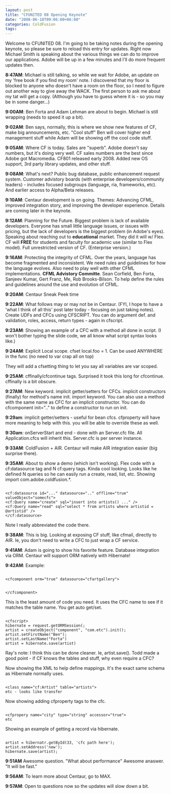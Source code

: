 ```yaml
---
layout: post
title: "CFUNITED 08 Opening Keynote"
date: "2008-06-18T09:06:00+06:00"
categories: ColdFusion 
tags: 
---
```


Welcome to CFUNITED 08. I'm going to be taking notes during the opening keynote, so please be sure to reload this entry for updates. Right now Michael Smith is speaking about the various things we can do to improve our applications. Adobe will be up in a few minutes and I'll do more frequent updates then.
<!--more-->
<b>8:47AM</b>: Michael is still talking, so while we wait for Adobe, an update on my 'free book if you find my room' note. I discovered that my floor is blocked to anyone who doesn't have a room on the floor, so I need to figure out another way to give away the WACK. The first person to ask me about my tat will get a copy. (Although you have to guess where it is - so you may be in some danger...)

<b>9:00AM</b>: Ben Forta and Adam Lehman are about to begin. Michael is still wrapping (needs to speed it up a bit).

<b>9:02AM</b>: Ben says, normally, this is where we show new features of CF, make big announcements, etc. "Cool stuff" Ben will cover higher end management stuff while Adam will be showing off the cool code stuff.

<b>9:05AM</b>: Where CF is today. Sales are "superb". Adobe doesn't say numbers, but it's doing very well. CF sales numbers are the best since Adobe got Macromedia. CF801 released early 2008. Added new OS support, 3rd party library updates, and other stuff. 

<b>9:08AM</b>: What's next? Public bug database, public enhancement request system. Customer advistory boards (with enterprise developers/community leaders) - includes focused subgroups (language, ria, frameworks, etc). And earlier access to Alpha/Beta releases.

<b>9:10AM</b>: Centaur development is on going. Themes: Advancing CFML, improved integration story, and improving the developer experience. Details are coming later in the keynote.

<b>9:12AM</b>: Planning for the Future. Biggest problem is lack of available developers. Everyone has small little language issues, or issues with pricing, but the lack of developers is the biggest problem (in Adobe's eyes). Speaking about reaching out to <b>educational</b> market. They did it will w/ Flex. CF will <b>FREE</b> for students and faculty for academic use (similar to Flex model). Full unrestricted version of CF. (Enterprise version.)

<b>9:16AM</b>: Protecting the integrity of CFML. Over the years, language has become fragmented and inconsistent. We need rules and guidelines for how the language evolves. Also need to play well with other CFML implementations. <b>CFML Advistory Committe</b>. Sean Corfield, Ben Forta, Sanjeev Kumar, Gert Franz, Me, Rob Brooks-Bilson. To help define the rules and guidelines around the use and evolution of CFML.

<b>9:20AM</b>: Centaur Sneak Peek time

<b>9:22AM</b>: What follows may or may not be in Centaur. (FYI, I hope to have a 'what I think of all this' post later today - focusing on just taking notes). Create UDFs and CFCs using CFSCRIPT. You can do argument def. and validation, roles, access, return types - again in cfscript.

<b>9:23AM</b>: Showing an example of a CFC with a method all done in script. (I won't bother typing the slide code, we all know what script syntax looks like.)

<b>9:24AM</b>: Explicit Local scope. cfset local.foo = 1. Can be used ANYWHERE in the func (no need to var crap all on top)

They will add a cfsetting thing to let you say all variables are var scoped.

<b>9:25AM</b>: cffinally/cfcontinue tags. Surprised it took this long for cfcontinue. cffinally is a bit obscure.

<b>9:27AM</b>: New keyword. implicit getter/setters for CFCs. implicit constructors (finally) for method's name init. import keyword. You can also use a method with the same name as CFC for an implicit constructor. You can do cfcomponent init=".." to define a constructor to run on init.

<b>9:29am</b>: implicit getter/setters - useful for bean cfcs. cfproperty will have more meaning to help with this. you will be able to override these as well.

<b>9:30am</b>: onServerStart and end - done with an Server.cfc file. All Application.cfcs will inherit this. Server.cfc is per server instance.

<b>9:33AM</b>: ColdFusion + AIR. Centaur will make AIR integration easier (big surprise there).

<b>9:35AM</b>: About to show a demo (which isn't working). Flex code with a cf:datasource tag and N cf:query tags. Kinda cool looking. Looks like he defined N queries so he can easily run a create, read, list, etc. Showing import com.adobe.coldfusion.*. 

<code>
&lt;cf:datasource id="..." datasource=".." offline="true" valueObject="somecfc"&gt;
&lt;cf:Query name="create" sql="insert into artists() ..." /&gt;
&lt;cf:Query name="read" sql="select * from artists where artistid = @artistid" /&gt;
&lt;/cf:datasource&gt;
</code>

Note I really abbreviated the code there.

<b>9:38AM</b>: This is big. Looking at exposing CF stuff, like cfmail, directly to AIR. Ie, you don't need to write a CFC to just wrap a CF service.

<b>9:41AM</b>: Adam is going to show his favorite feature. Database integration via ORM. Centaur will support ORM natively with Hibernate!

<b>9:42AM</b>: Example:

<code>
&lt;cfcomponent orm="true" datasource="cfartgallery"&gt;

&lt;/cfcomponent&gt;
</code>

This is the least amount of code you need. It uses the CFC name to see if it matches the table name. You get auto get/set.

<code>
&lt;cfscript&gt;
hibernate = request.getORMSession(;
artist = createObject("component", "com.etc").init();
artist.setFirstName("Ben");
artist.setLastName("Forta")
artist = hibernate.save(artist)
</code>

Ray's note: I think this can be done cleaner. Ie, artist.save(). Todd made a good point - if CF knows the tables and stuff, why even require a CFC?

Now showing the XML to help define mappings. It's the exact same schema as Hibernate normally uses. 

<code>
&lt;class name="cf:Artist" table="artists"&gt;
etc - looks like transfer
</code>

Now showing adding cfproperty tags to the cfc. 

<code>
&lt;cfpropery name="city" type="string" accessor="true"&gt;
etc
</code>

Showing an example of getting a record via hibernate.

<code>
artist = hibernatr.getById(33, 'cfc path here');
artist.setAddress('new');
hibernate.save(artist);
</code>

<b>9:51AM</b> Awesome question. "What about performance" Awesome anaswer. "It will be fast." 

<b>9:56AM</b>: To learn more about Centaur, go to MAX.

<b>9:57AM</b>: Open to questions now so the updates will slow down a bit.